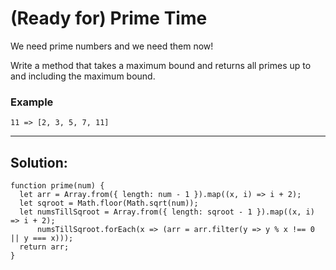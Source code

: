 # (Ready for) Prime Time

We need prime numbers and we need them now!

Write a method that takes a maximum bound and returns all primes up to and including the maximum bound.

### Example

```
11 => [2, 3, 5, 7, 11]
```
---
## Solution:

```
function prime(num) {
  let arr = Array.from({ length: num - 1 }).map((x, i) => i + 2);
  let sqroot = Math.floor(Math.sqrt(num));
  let numsTillSqroot = Array.from({ length: sqroot - 1 }).map((x, i) => i + 2);
      numsTillSqroot.forEach(x => (arr = arr.filter(y => y % x !== 0 || y === x)));
  return arr;
}
```